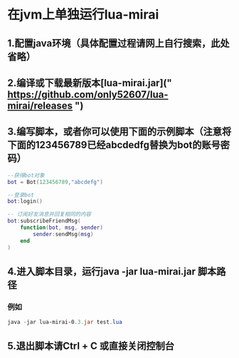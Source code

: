 # 在jvm上单独运行lua-mirai



## 1.配置java环境（具体配置过程请网上自行搜索，此处省略）



## 2.编译或下载最新版本[lua-mirai.jar](" https://github.com/only52607/lua-mirai/releases ")



## 3.编写脚本，或者你可以使用下面的示例脚本（注意将下面的123456789已经abcdedfg替换为bot的账号密码）

```lua
--获得bot对象
bot = Bot(123456789,"abcdefg")

--登录bot
bot:login()

-- 订阅好友消息并回复相同的内容
bot:subscribeFriendMsg(
    function(bot, msg, sender)
  		sender:sendMsg(msg)
	end
)
```



## 4.进入脚本目录，运行java -jar lua-mirai.jar 脚本路径

### 例如

```powershell
java -jar lua-mirai-0.3.jar test.lua
```



## 5.退出脚本请Ctrl + C 或直接关闭控制台